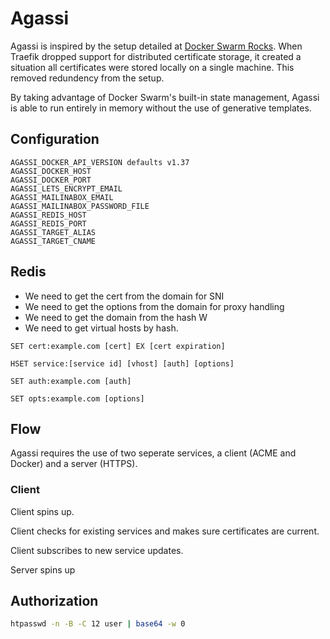 # Agassi
Agassi is inspired by the setup detailed at [Docker Swarm Rocks](https://dockerswarm.rocks/). When Traefik dropped support for distributed certificate storage, it created a situation all certificates were stored locally on a single machine. This removed redundency from the setup.

By taking advantage of Docker Swarm's built-in state management, Agassi is able to run entirely in memory without the use of generative templates.

## Configuration
```
AGASSI_DOCKER_API_VERSION defaults v1.37
AGASSI_DOCKER_HOST
AGASSI_DOCKER_PORT
AGASSI_LETS_ENCRYPT_EMAIL
AGASSI_MAILINABOX_EMAIL
AGASSI_MAILINABOX_PASSWORD_FILE
AGASSI_REDIS_HOST
AGASSI_REDIS_PORT
AGASSI_TARGET_ALIAS
AGASSI_TARGET_CNAME
```
## Redis
- We need to get the cert from the domain for SNI
- We need to get the options from the domain for proxy handling
- We need to get the domain from the hash W
- We need to get virtual hosts by hash.

`SET cert:example.com [cert] EX [cert expiration]`

`HSET service:[service id] [vhost] [auth] [options]`

`SET auth:example.com [auth]`

`SET opts:example.com [options]`

## Flow
Agassi requires the use of two seperate services, a client (ACME and Docker) and a server (HTTPS).
### Client
Client spins up.

Client checks for existing services and makes sure certificates are current.

Client subscribes to new service updates.

Server spins up
## Authorization
```sh
htpasswd -n -B -C 12 user | base64 -w 0
```
